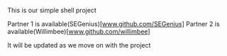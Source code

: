This is our simple shell project

Partner 1 is available(SEGenius)[www.github.com/SEGenius]
Partner 2 is available(Willimbee)[www.github.com/willimbee]








It will be updated as we move on with the project
